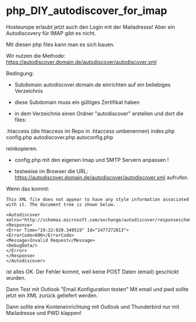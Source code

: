 # php_DIY_autodiscover_for_imap


Hosteurope erlaubt jetzt auch den Login mit der Mailadresse!
Aber ein Autodiscovery für IMAP gibt es nicht.

Mit diesen php files kann man es sich bauen.


Wir nutzen die Methode:
https://autodiscover.domain.de/autodiscover/autodiscover.xml

Bedingung:

- Subdomain autodiscover.domain.de einrichten auf ein beliebiges Verzeichnis

- diese Subdomain muss ein gültiges Zertifikat haben

- in dem Verzeichnis einen Ordner "autodiscover" erstellen und dort die files:

.htaccess (die htaccess im Repo in .htaccess umbenennen)
index.php
config.php
autodiscover.php
autoconfig.php

reinkopieren. 

- config.php mit den eigenen Imap und SMTP Servern anpassen !

- testweise im Browser die URL: 
https://autodiscover.domain.de/autodiscover/autodiscover.xml
aufrufen.

Wenn das kommt:
```
This XML file does not appear to have any style information associated with it. The document tree is shown below.

<Autodiscover xmlns="http://schemas.microsoft.com/exchange/autodiscover/responseschema/2006">
<Response>
<Error Time="19:32:020.349519" Id="2477272013">
<ErrorCode>600</ErrorCode>
<Message>Invalid Request</Message>
<DebugData/>
</Error>
</Response>
</Autodiscover>
```
ist alles OK. Der Fehler kommt, weil keine POST Daten (email) geschickt wurden.

Dann Test mit Outlook "Email Konfiguration testen"
Mit email und pwd sollte jetzt ein XML zurück geliefert werden.

Dann sollte eine Konteneinrichtung mit Outlook und Thunderbird nur mit Mailadresse und PWD klappen! 



